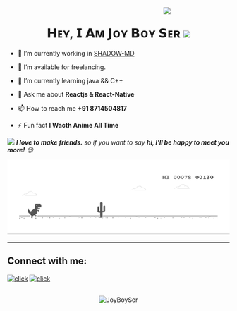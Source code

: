 



</div>
<a href="https://github.com/JoyBoySer/SHADOW-MD.git/">
  <img align="right" width="150" src="https://i.pinimg.com/originals/66/36/d3/6636d37ba22a391c6353b1436a81f656.gif">
</a>
<h1 align="center"><b> 𝗛ᴇʏ, 𝗜 𝗔ᴍ 𝗝ᴏʏ 𝗕ᴏʏ 𝗦ᴇʀ</b> <img src="https://media.giphy.com/media/hvRJCLFzcasrR4ia7z/giphy.gif" width="35"></h1>

- 🔭 I’m currently working in [SHADOW-MD](https://github.com/JoyBoySer/SHADOW-MD.git)

- 🤝 I’m available for freelancing.

- 🌱 I’m currently learning java && C++ 

- 💬 Ask me about **Reactjs & React-Native**

- 📫 How to reach me **+91 8714504817**

- ⚡ Fun fact **I Wacth Anime All Time**






<img src="https://media.giphy.com/media/LnQjpWaON8nhr21vNW/giphy.gif" width="60"> <em><b>I love to make friends.</b> so if you want to say <b>hi, I'll be happy to meet you more!</b> 😊</em>


![Dino](https://raw.githubusercontent.com/wangningkai/wangningkai/master/assets/dino.gif)

-----

<h2>Connect with me:</h2>
<p>
<a href="https://instagram.com/joy_boy_ser_" target="blank"><img align="center" src="https://raw.githubusercontent.com/rahuldkjain/github-profile-readme-generator/master/src/images/icons/Social/instagram.svg" alt="click" height="30" width="40" /></a>
<a href="https://wa.me/+918714504817" target="blank"><img align="center" src="https://raw.githubusercontent.com/rahuldkjain/github-profile-readme-generator/master/src/images/icons/Social/whatsapp.svg" alt="click" height="30" width="40" /></a>
</br></br>


<p align="center"> <img src="https://komarev.com/ghpvc/?username=JoyBoyser&label=VISITORS%20COUNT&color=10d9c3&style=plastic" alt="JoyBoySer" /> </p>
